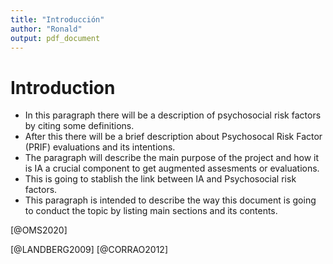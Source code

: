 ```yaml
---
title: "Introducción"
author: "Ronald"
output: pdf_document
---
```


# Introduction

* In this paragraph there will be a description of psychosocial risk factors by citing some definitions. 
* After this there will be a brief description about Psychosocal Risk Factor (PRIF) evaluations and its intentions. 
* The paragraph will describe the main purpose of the project and how it is IA a crucial component to get augmented assesments or evaluations.
* This is going to stablish the link between IA and Psychosocial risk factors.
* This paragraph is intended to describe the way this document is going to conduct the topic by listing main sections and its contents. 

[@OMS2020]

[@LANDBERG2009] [@CORRAO2012]
